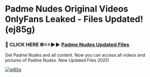 # Padme Nudes Original Videos 0nlyFans Leaked - Files Updated! (ej85g)

<h3>🔴 CLICK HERE 🌐==►► <a href="https://tinyurl.com/y5r63du9" rel="nofollow">Padme Nudes Updated Files</a></h3>

Get Padme Nudes and all content. Now you can access all videos and pictures of Padme Nudes. New Updated Files 2025!

[![ej85g](https://i.imgur.com/UVo9nyh.gif)](https://tinyurl.com/y5r63du9)